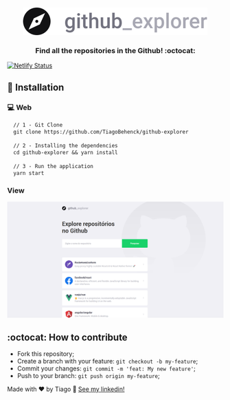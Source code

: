 <p align="center">
  <img alt="GitHub Explorer" title="GitHub Explorer" src=".github/logo.svg" />
</p>

<h3 align="center">
  Find all the repositories in the Github! :octocat:

</h3>

  [![Netlify Status](https://api.netlify.com/api/v1/badges/ac7d33a8-a018-40bc-8ab5-5ab26727a5dd/deploy-status)](https://app.netlify.com/sites/githubexplorer-react-ts/deploys)

## :wrench: Installation

### :computer: Web


```
  // 1 - Git Clone
  git clone https://github.com/TiagoBehenck/github-explorer

  // 2 - Installing the dependencies
  cd github-explorer && yarn install

  // 3 - Run the application
  yarn start

```

### View

<p align="center">
  <img alt="GitHub Explorer" title="GitHub Explorer" src=".github/image.png" />
</p>



## :octocat: How to contribute

- Fork this repository;
- Create a branch with your feature: `git checkout -b my-feature`;
- Commit your changes: `git commit -m 'feat: My new feature'`;
- Push to your branch: `git push origin my-feature`;

Made with ♥ by Tiago :wave: [See my linkedin!](https://www.linkedin.com/in/tiago-behenck-dos-santos/)
